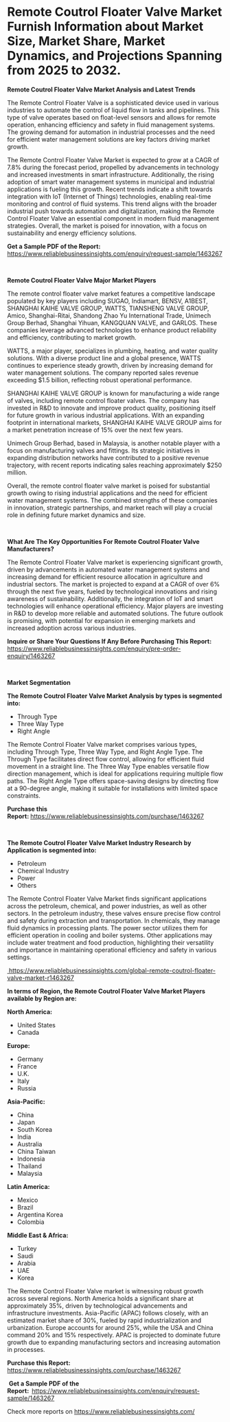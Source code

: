 <p><h1>Remote Coutrol Floater Valve Market Furnish Information about Market Size, Market Share, Market Dynamics, and Projections Spanning from 2025 to 2032.</h1></p><p><strong>Remote Coutrol Floater Valve Market Analysis and Latest Trends</strong></p>
<p><p>The Remote Control Floater Valve is a sophisticated device used in various industries to automate the control of liquid flow in tanks and pipelines. This type of valve operates based on float-level sensors and allows for remote operation, enhancing efficiency and safety in fluid management systems. The growing demand for automation in industrial processes and the need for efficient water management solutions are key factors driving market growth.</p><p>The Remote Control Floater Valve Market is expected to grow at a CAGR of 7.8% during the forecast period, propelled by advancements in technology and increased investments in smart infrastructure. Additionally, the rising adoption of smart water management systems in municipal and industrial applications is fueling this growth. Recent trends indicate a shift towards integration with IoT (Internet of Things) technologies, enabling real-time monitoring and control of fluid systems. This trend aligns with the broader industrial push towards automation and digitalization, making the Remote Control Floater Valve an essential component in modern fluid management strategies. Overall, the market is poised for innovation, with a focus on sustainability and energy efficiency solutions.</p></p>
<p><strong>Get a Sample PDF of the Report:&nbsp;</strong> <a href="https://www.reliablebusinessinsights.com/enquiry/request-sample/1463267?utm_campaign=2737&utm_medium=2&utm_source=Github&utm_content=ia&utm_term=12042025&utm_id=remote-coutrol-floater-valve">https://www.reliablebusinessinsights.com/enquiry/request-sample/1463267</a></p>
<p>&nbsp;</p>
<p><strong>Remote Coutrol Floater Valve Major Market Players</strong></p>
<p><p>The remote control floater valve market features a competitive landscape populated by key players including SUGAO, Indiamart, BENSV, A1BEST, SHANGHAI KAIHE VALVE GROUP, WATTS, TIANSHENG VALVE GROUP, Amico, Shanghai-Ritai, Shandong Zhao Yu International Trade, Unimech Group Berhad, Shanghai Yihuan, KANGQUAN VALVE, and GARLOS. These companies leverage advanced technologies to enhance product reliability and efficiency, contributing to market growth.</p><p>WATTS, a major player, specializes in plumbing, heating, and water quality solutions. With a diverse product line and a global presence, WATTS continues to experience steady growth, driven by increasing demand for water management solutions. The company reported sales revenue exceeding $1.5 billion, reflecting robust operational performance.</p><p>SHANGHAI KAIHE VALVE GROUP is known for manufacturing a wide range of valves, including remote control floater valves. The company has invested in R&D to innovate and improve product quality, positioning itself for future growth in various industrial applications. With an expanding footprint in international markets, SHANGHAI KAIHE VALVE GROUP aims for a market penetration increase of 15% over the next few years.</p><p>Unimech Group Berhad, based in Malaysia, is another notable player with a focus on manufacturing valves and fittings. Its strategic initiatives in expanding distribution networks have contributed to a positive revenue trajectory, with recent reports indicating sales reaching approximately $250 million.</p><p>Overall, the remote control floater valve market is poised for substantial growth owing to rising industrial applications and the need for efficient water management systems. The combined strengths of these companies in innovation, strategic partnerships, and market reach will play a crucial role in defining future market dynamics and size.</p></p>
<p>&nbsp;</p>
<p><strong>What Are The Key Opportunities For Remote Coutrol Floater Valve Manufacturers?</strong></p>
<p><p>The Remote Control Floater Valve market is experiencing significant growth, driven by advancements in automated water management systems and increasing demand for efficient resource allocation in agriculture and industrial sectors. The market is projected to expand at a CAGR of over 6% through the next five years, fueled by technological innovations and rising awareness of sustainability. Additionally, the integration of IoT and smart technologies will enhance operational efficiency. Major players are investing in R&D to develop more reliable and automated solutions. The future outlook is promising, with potential for expansion in emerging markets and increased adoption across various industries.</p></p>
<p><strong>Inquire or Share Your Questions If Any Before Purchasing This Report:</strong> <a href="https://www.reliablebusinessinsights.com/enquiry/pre-order-enquiry/1463267?utm_campaign=2737&utm_medium=2&utm_source=Github&utm_content=ia&utm_term=12042025&utm_id=remote-coutrol-floater-valve">https://www.reliablebusinessinsights.com/enquiry/pre-order-enquiry/1463267</a></p>
<p>&nbsp;</p>
<p><strong>Market Segmentation</strong></p>
<p><strong>The Remote Coutrol Floater Valve Market Analysis by types is segmented into:</strong></p>
<p><ul><li>Through Type</li><li>Three Way Type</li><li>Right Angle</li></ul></p>
<p><p>The Remote Control Floater Valve market comprises various types, including Through Type, Three Way Type, and Right Angle Type. The Through Type facilitates direct flow control, allowing for efficient fluid movement in a straight line. The Three Way Type enables versatile flow direction management, which is ideal for applications requiring multiple flow paths. The Right Angle Type offers space-saving designs by directing flow at a 90-degree angle, making it suitable for installations with limited space constraints.</p></p>
<p><strong>Purchase this Report:&nbsp;</strong><a href="https://www.reliablebusinessinsights.com/purchase/1463267?utm_campaign=2737&utm_medium=2&utm_source=Github&utm_content=ia&utm_term=12042025&utm_id=remote-coutrol-floater-valve">https://www.reliablebusinessinsights.com/purchase/1463267</a></p>
<p>&nbsp;</p>
<p><strong>The Remote Coutrol Floater Valve Market Industry Research by Application is segmented into:</strong></p>
<p><ul><li>Petroleum</li><li>Chemical Industry</li><li>Power</li><li>Others</li></ul></p>
<p><p>The Remote Control Floater Valve Market finds significant applications across the petroleum, chemical, and power industries, as well as other sectors. In the petroleum industry, these valves ensure precise flow control and safety during extraction and transportation. In chemicals, they manage fluid dynamics in processing plants. The power sector utilizes them for efficient operation in cooling and boiler systems. Other applications may include water treatment and food production, highlighting their versatility and importance in maintaining operational efficiency and safety in various settings.</p></p>
<p><a href="https://www.reliablebusinessinsights.com/global-remote-coutrol-floater-valve-market-r1463267?utm_campaign=2737&utm_medium=2&utm_source=Github&utm_content=ia&utm_term=12042025&utm_id=remote-coutrol-floater-valve">&nbsp;https://www.reliablebusinessinsights.com/global-remote-coutrol-floater-valve-market-r1463267</a></p>
<p><strong>In terms of Region, the Remote Coutrol Floater Valve Market Players available by Region are:</strong></p>
<p>
    <p> <strong> North America: </strong>
        <ul>
            <li>United States</li>
            <li>Canada</li>
        </ul>
        </p> 
    <p> <strong> Europe: </strong>
        <ul>
            <li>Germany</li>
            <li>France</li>
            <li>U.K.</li>
            <li>Italy</li>
            <li>Russia</li>
        </ul>
        </p> 
    <p> <strong> Asia-Pacific: </strong>
        <ul>
            <li>China</li>
            <li>Japan</li>
            <li>South Korea</li>
            <li>India</li>
            <li>Australia</li>
            <li>China Taiwan</li>
            <li>Indonesia</li>
            <li>Thailand</li>
            <li>Malaysia</li>
        </ul>
        </p> 
    <p> <strong> Latin America: </strong>
        <ul>
            <li>Mexico</li>
            <li>Brazil</li>
            <li>Argentina Korea</li>
            <li>Colombia</li>
        </ul>
        </p> 
    <p> <strong> Middle East & Africa: </strong>
        <ul>
            <li>Turkey</li>
            <li>Saudi</li>
            <li>Arabia</li>
            <li>UAE</li>
            <li>Korea</li>
        </ul>
    </p>
    </p>
<p><p>The Remote Control Floater Valve market is witnessing robust growth across several regions. North America holds a significant share at approximately 35%, driven by technological advancements and infrastructure investments. Asia-Pacific (APAC) follows closely, with an estimated market share of 30%, fueled by rapid industrialization and urbanization. Europe accounts for around 25%, while the USA and China command 20% and 15% respectively. APAC is projected to dominate future growth due to expanding manufacturing sectors and increasing automation in processes.</p></p>
<p><strong>Purchase this Report: </strong><a href="https://www.reliablebusinessinsights.com/purchase/1463267?utm_campaign=2737&utm_medium=2&utm_source=Github&utm_content=ia&utm_term=12042025&utm_id=remote-coutrol-floater-valve">https://www.reliablebusinessinsights.com/purchase/1463267</a></p>
<p>&nbsp;<strong>Get a Sample PDF of the Report:&nbsp;&nbsp;</strong><a href="https://www.reliablebusinessinsights.com/enquiry/request-sample/1463267?utm_campaign=2737&utm_medium=2&utm_source=Github&utm_content=ia&utm_term=12042025&utm_id=remote-coutrol-floater-valve">https://www.reliablebusinessinsights.com/enquiry/request-sample/1463267</a></p>
<p><strong></strong></p>
<p>Check more reports on <a href="https://www.reliablebusinessinsights.com/?utm_campaign=2737&utm_medium=2&utm_source=Github&utm_content=ia&utm_term=12042025&utm_id=remote-coutrol-floater-valve">https://www.reliablebusinessinsights.com/</a></p>